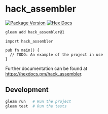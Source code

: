 # hack_assembler

[![Package Version](https://img.shields.io/hexpm/v/hack_assembler)](https://hex.pm/packages/hack_assembler)
[![Hex Docs](https://img.shields.io/badge/hex-docs-ffaff3)](https://hexdocs.pm/hack_assembler/)

```sh
gleam add hack_assembler@1
```
```gleam
import hack_assembler

pub fn main() {
  // TODO: An example of the project in use
}
```

Further documentation can be found at <https://hexdocs.pm/hack_assembler>.

## Development

```sh
gleam run   # Run the project
gleam test  # Run the tests
```
